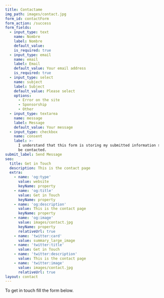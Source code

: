 ```yaml
---
title: Contactame
img_path: images/contact.jpg
form_id: contactForm
form_action: /success
form_fields:
  - input_type: text
    name: Nombre
    label: Nombre
    default_value: 
    is_required: true
  - input_type: email
    name: email
    label: Email
    default_value: Your email address
    is_required: true
  - input_type: select
    name: subject
    label: Subject
    default_value: Please select
    options:
      - Error on the site
      - Sponsorship
      - Other
  - input_type: textarea
    name: message
    label: Message
    default_value: Your message
  - input_type: checkbox
    name: consent
    label: >-
      I understand that this form is storing my submitted information so I can
      be contacted.
submit_label: Send Message
seo:
  title: Get in Touch
  description: This is the contact page
  extra:
    - name: 'og:type'
      value: website
      keyName: property
    - name: 'og:title'
      value: Get in Touch
      keyName: property
    - name: 'og:description'
      value: This is the contact page
      keyName: property
    - name: 'og:image'
      value: images/contact.jpg
      keyName: property
      relativeUrl: true
    - name: 'twitter:card'
      value: summary_large_image
    - name: 'twitter:title'
      value: Get in Touch
    - name: 'twitter:description'
      value: This is the contact page
    - name: 'twitter:image'
      value: images/contact.jpg
      relativeUrl: true
layout: contact
---
```


To get in touch fill the form below.
